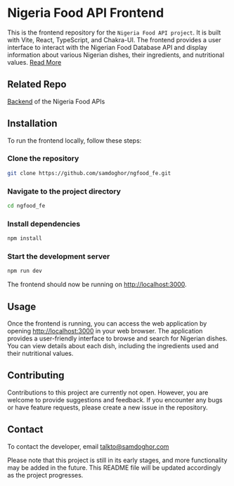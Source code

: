 # Nigeria Food API Frontend

This is the frontend repository for the `Nigeria Food API project`. It is built with Vite, React, TypeScript, and Chakra-UI. The frontend provides a user interface to interact with the Nigerian Food Database API and display information about various Nigerian dishes, their ingredients, and nutritional values. [Read More](ABOUT.md)

## Related Repo

[Backend](https://github.com/samdoghor/ng-food-api) of the Nigeria Food APIs

## Installation

To run the frontend locally, follow these steps:

### Clone the repository

```bash Copy code
git clone https://github.com/samdoghor/ngfood_fe.git
```

### Navigate to the project directory

```bash Copy code
cd ngfood_fe
```

### Install dependencies

```bash Copy code
npm install
```

### Start the development server

```bash Copy code
npm run dev
```

The frontend should now be running on <http://localhost:3000>.

## Usage

Once the frontend is running, you can access the web application by opening <http://localhost:3000> in your web browser. The application provides a user-friendly interface to browse and search for Nigerian dishes. You can view details about each dish, including the ingredients used and their nutritional values.

## Contributing

Contributions to this project are currently not open. However, you are welcome to provide suggestions and feedback. If you encounter any bugs or have feature requests, please create a new issue in the repository.

## Contact

To contact the developer, email [talkto@samdoghor.com](mailto:talkto@sadoghor.com)

Please note that this project is still in its early stages, and more functionality may be added in the future. This README file will be updated accordingly as the project progresses.
